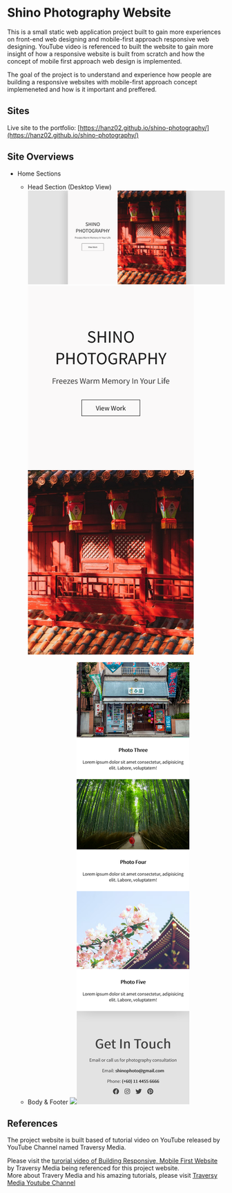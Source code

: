 # Shino Photography Website

This is a small static web application project built to gain more experiences on front-end web designing and mobile-first approach responsive web designing. YouTube video is referenced to built the website to gain more insight of how a responsive website is built from scratch and how the concept of mobile first approach web design is implemented. 

The goal of the project is to understand and experience how people are building a responsive websites with mobile-first approach concept implemeneted and how is it important and preffered. 

## Sites
Live site to the portfolio: [https://hanz02.github.io/shino-photography/](https://hanz02.github.io/shino-photography/)

## Site Overviews
- Home Sections
  - Head Section (Desktop View)
  ![](./assets/git-screenshots/head-desktop.png)![](./assets/git-screenshots/head-mobile.png)  
  
  - Body & Footer
  ![](./assets/git-screenshots/body-desktop.png)![](./assets/git-screenshots/body-mobile.png)
  



## References

The project website is built based of tutorial video on YouTube released by YouTube Channel named Traversy Media.

Please visit the [turorial video of Building Responsive, Mobile First Website](https://www.youtube.com/watch?v=XsEnj-1hG2o&t=1069s) by Traversy Media being referenced for this project website.\
More about Travery Media and his amazing tutorials, please visit [Traversy Media Youtube Channel]()
